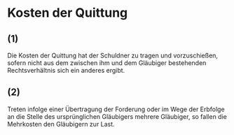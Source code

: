 # Kosten der Quittung



## (1)

 Die Kosten der Quittung hat der Schuldner zu tragen und vorzuschießen, sofern nicht aus dem zwischen ihm und dem Gläubiger bestehenden Rechtsverhältnis sich ein anderes ergibt.

## (2)

 Treten infolge einer Übertragung der Forderung oder im Wege der Erbfolge an die Stelle des ursprünglichen Gläubigers mehrere Gläubiger, so fallen die Mehrkosten den Gläubigern zur Last. 

